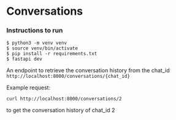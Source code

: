 # Conversations
### Instructions to run
```commandline
$ python3 -m venv venv
$ source venv/bin/activate
$ pip install -r requirements.txt
$ fastapi dev
```
An endpoint to retrieve the conversation history
from the chat_id `http://localhost:8000/conversations/{chat_id}`

Example request:
```commandline
curl http://localhost:8000/conversations/2
```
to get the conversation history of chat_id 2
